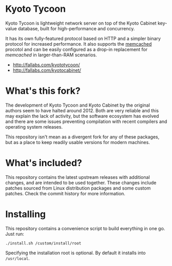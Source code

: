 Kyoto Tycoon
============

Kyoto Tycoon is lightweight network server on top of the Kyoto Cabinet key-value database, built for high-performance and concurrency.

It has its own fully-featured protocol based on HTTP and a simpler binary protocol for increased performance. It also supports the [memcached](http://www.memcached.org/) procotol and can be easily configured as a drop-in replacement for _memcached_ in larger-than-RAM scenarios.

  * http://fallabs.com/kyototycoon/
  * http://fallabs.com/kyotocabinet/

What's this fork?
=================

The development of Kyoto Tycoon and Kyoto Cabinet by the original authors seem to have halted around 2012. Both are very reliable and this may explain the lack of activity, but the software ecosystem has evolved and there are some issues preventing compilation with recent compilers and operating system releases.

This repository isn't mean as a divergent fork for any of these packages, but as a place to keep readily usable versions for modern machines.

What's included?
================

This repository contains the latest upstream releases with additional changes, and are intended to be used together. These changes include patches sourced from Linux distribution packages and some custom patches. Check the commit history for more information.

Installing
==========

This repository contains a convenience script to build everything in one go. Just run:

    ./install.sh /custom/install/root
    
Specifying the installation root is optional. By default it installs into `/usr/local`.
